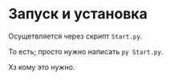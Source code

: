 # Запуск и установка

Осущетвляется через скрипт ```Start.py```.

То есть; просто нужно написать ```py Start.py```.














Хз кому это нужно.

